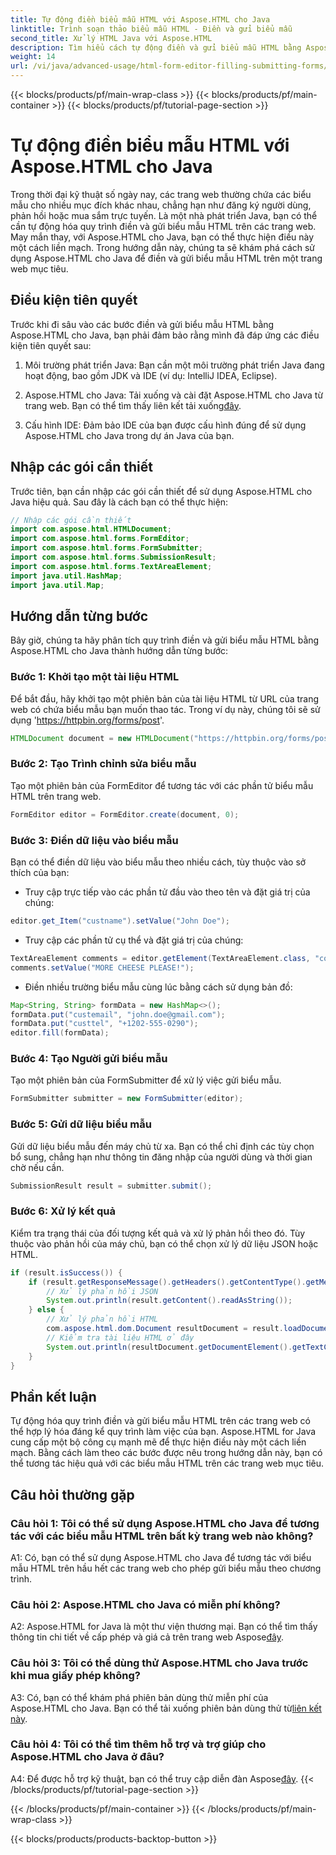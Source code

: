 ```yaml
---
title: Tự động điền biểu mẫu HTML với Aspose.HTML cho Java
linktitle: Trình soạn thảo biểu mẫu HTML - Điền và gửi biểu mẫu
second_title: Xử lý HTML Java với Aspose.HTML
description: Tìm hiểu cách tự động điền và gửi biểu mẫu HTML bằng Aspose.HTML cho Java. Đơn giản hóa tương tác web với hướng dẫn này.
weight: 14
url: /vi/java/advanced-usage/html-form-editor-filling-submitting-forms/
---
```


{{< blocks/products/pf/main-wrap-class >}}
{{< blocks/products/pf/main-container >}}
{{< blocks/products/pf/tutorial-page-section >}}

# Tự động điền biểu mẫu HTML với Aspose.HTML cho Java

Trong thời đại kỹ thuật số ngày nay, các trang web thường chứa các biểu mẫu cho nhiều mục đích khác nhau, chẳng hạn như đăng ký người dùng, phản hồi hoặc mua sắm trực tuyến. Là một nhà phát triển Java, bạn có thể cần tự động hóa quy trình điền và gửi biểu mẫu HTML trên các trang web. May mắn thay, với Aspose.HTML cho Java, bạn có thể thực hiện điều này một cách liền mạch. Trong hướng dẫn này, chúng ta sẽ khám phá cách sử dụng Aspose.HTML cho Java để điền và gửi biểu mẫu HTML trên một trang web mục tiêu.

## Điều kiện tiên quyết

Trước khi đi sâu vào các bước điền và gửi biểu mẫu HTML bằng Aspose.HTML cho Java, bạn phải đảm bảo rằng mình đã đáp ứng các điều kiện tiên quyết sau:

1. Môi trường phát triển Java: Bạn cần một môi trường phát triển Java đang hoạt động, bao gồm JDK và IDE (ví dụ: IntelliJ IDEA, Eclipse).

2.  Aspose.HTML cho Java: Tải xuống và cài đặt Aspose.HTML cho Java từ trang web. Bạn có thể tìm thấy liên kết tải xuống[đây](https://releases.aspose.com/html/java/).

3. Cấu hình IDE: Đảm bảo IDE của bạn được cấu hình đúng để sử dụng Aspose.HTML cho Java trong dự án Java của bạn.

## Nhập các gói cần thiết

Trước tiên, bạn cần nhập các gói cần thiết để sử dụng Aspose.HTML cho Java hiệu quả. Sau đây là cách bạn có thể thực hiện:

```java
// Nhập các gói cần thiết
import com.aspose.html.HTMLDocument;
import com.aspose.html.forms.FormEditor;
import com.aspose.html.forms.FormSubmitter;
import com.aspose.html.forms.SubmissionResult;
import com.aspose.html.forms.TextAreaElement;
import java.util.HashMap;
import java.util.Map;
```

## Hướng dẫn từng bước

Bây giờ, chúng ta hãy phân tích quy trình điền và gửi biểu mẫu HTML bằng Aspose.HTML cho Java thành hướng dẫn từng bước:

### Bước 1: Khởi tạo một tài liệu HTML

Để bắt đầu, hãy khởi tạo một phiên bản của tài liệu HTML từ URL của trang web có chứa biểu mẫu bạn muốn thao tác. Trong ví dụ này, chúng tôi sẽ sử dụng 'https://httpbin.org/forms/post'.

```java
HTMLDocument document = new HTMLDocument("https://httpbin.org/forms/post");
```

### Bước 2: Tạo Trình chỉnh sửa biểu mẫu

Tạo một phiên bản của FormEditor để tương tác với các phần tử biểu mẫu HTML trên trang web.

```java
FormEditor editor = FormEditor.create(document, 0);
```

### Bước 3: Điền dữ liệu vào biểu mẫu

Bạn có thể điền dữ liệu vào biểu mẫu theo nhiều cách, tùy thuộc vào sở thích của bạn:

- Truy cập trực tiếp vào các phần tử đầu vào theo tên và đặt giá trị của chúng:

```java
editor.get_Item("custname").setValue("John Doe");
```

- Truy cập các phần tử cụ thể và đặt giá trị của chúng:

```java
TextAreaElement comments = editor.getElement(TextAreaElement.class, "comments");
comments.setValue("MORE CHEESE PLEASE!");
```

- Điền nhiều trường biểu mẫu cùng lúc bằng cách sử dụng bản đồ:

```java
Map<String, String> formData = new HashMap<>();
formData.put("custemail", "john.doe@gmail.com");
formData.put("custtel", "+1202-555-0290");
editor.fill(formData);
```

### Bước 4: Tạo Người gửi biểu mẫu

Tạo một phiên bản của FormSubmitter để xử lý việc gửi biểu mẫu.

```java
FormSubmitter submitter = new FormSubmitter(editor);
```

### Bước 5: Gửi dữ liệu biểu mẫu

Gửi dữ liệu biểu mẫu đến máy chủ từ xa. Bạn có thể chỉ định các tùy chọn bổ sung, chẳng hạn như thông tin đăng nhập của người dùng và thời gian chờ nếu cần.

```java
SubmissionResult result = submitter.submit();
```

### Bước 6: Xử lý kết quả

Kiểm tra trạng thái của đối tượng kết quả và xử lý phản hồi theo đó. Tùy thuộc vào phản hồi của máy chủ, bạn có thể chọn xử lý dữ liệu JSON hoặc HTML.

```java
if (result.isSuccess()) {
    if (result.getResponseMessage().getHeaders().getContentType().getMediaType().equals("application/json")) {
        // Xử lý phản hồi JSON
        System.out.println(result.getContent().readAsString());
    } else {
        // Xử lý phản hồi HTML
        com.aspose.html.dom.Document resultDocument = result.loadDocument();
        // Kiểm tra tài liệu HTML ở đây
        System.out.println(resultDocument.getDocumentElement().getTextContent());
    }
}
```

## Phần kết luận

Tự động hóa quy trình điền và gửi biểu mẫu HTML trên các trang web có thể hợp lý hóa đáng kể quy trình làm việc của bạn. Aspose.HTML for Java cung cấp một bộ công cụ mạnh mẽ để thực hiện điều này một cách liền mạch. Bằng cách làm theo các bước được nêu trong hướng dẫn này, bạn có thể tương tác hiệu quả với các biểu mẫu HTML trên các trang web mục tiêu.

## Câu hỏi thường gặp

### Câu hỏi 1: Tôi có thể sử dụng Aspose.HTML cho Java để tương tác với các biểu mẫu HTML trên bất kỳ trang web nào không?

A1: Có, bạn có thể sử dụng Aspose.HTML cho Java để tương tác với biểu mẫu HTML trên hầu hết các trang web cho phép gửi biểu mẫu theo chương trình.

### Câu hỏi 2: Aspose.HTML cho Java có miễn phí không?

 A2: Aspose.HTML for Java là một thư viện thương mại. Bạn có thể tìm thấy thông tin chi tiết về cấp phép và giá cả trên trang web Aspose[đây](https://purchase.aspose.com/buy).

### Câu hỏi 3: Tôi có thể dùng thử Aspose.HTML cho Java trước khi mua giấy phép không?

 A3: Có, bạn có thể khám phá phiên bản dùng thử miễn phí của Aspose.HTML cho Java. Bạn có thể tải xuống phiên bản dùng thử từ[liên kết này](https://releases.aspose.com/).

### Câu hỏi 4: Tôi có thể tìm thêm hỗ trợ và trợ giúp cho Aspose.HTML cho Java ở đâu?

 A4: Để được hỗ trợ kỹ thuật, bạn có thể truy cập diễn đàn Aspose[đây](https://forum.aspose.com/).
{{< /blocks/products/pf/tutorial-page-section >}}

{{< /blocks/products/pf/main-container >}}
{{< /blocks/products/pf/main-wrap-class >}}

{{< blocks/products/products-backtop-button >}}
